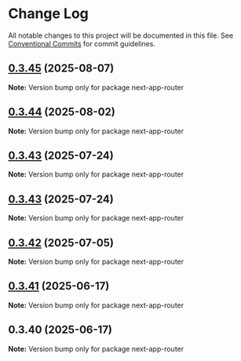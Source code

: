 # Change Log

All notable changes to this project will be documented in this file.
See [Conventional Commits](https://conventionalcommits.org) for commit guidelines.

## [0.3.45](https://github.com/cosmology-tech/interchain-kit/compare/next-app-router@0.3.44...next-app-router@0.3.45) (2025-08-07)

**Note:** Version bump only for package next-app-router

## [0.3.44](https://github.com/cosmology-tech/interchain-kit/compare/next-app-router@0.3.43...next-app-router@0.3.44) (2025-08-02)

**Note:** Version bump only for package next-app-router

## [0.3.43](https://github.com/cosmology-tech/interchain-kit/compare/next-app-router@0.3.43...next-app-router@0.3.43) (2025-07-24)

**Note:** Version bump only for package next-app-router

## [0.3.43](https://github.com/cosmology-tech/interchain-kit/compare/next-app-router@0.3.42...next-app-router@0.3.43) (2025-07-24)

**Note:** Version bump only for package next-app-router

## [0.3.42](https://github.com/hyperweb-io/interchain-kit/compare/next-app-router@0.3.41...next-app-router@0.3.42) (2025-07-05)

**Note:** Version bump only for package next-app-router

## [0.3.41](https://github.com/hyperweb-io/interchain-kit/compare/next-app-router@0.3.40...next-app-router@0.3.41) (2025-06-17)

**Note:** Version bump only for package next-app-router

## 0.3.40 (2025-06-17)

**Note:** Version bump only for package next-app-router
